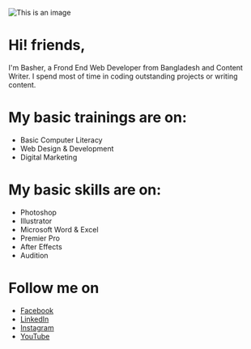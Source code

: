 ![This is an image](https://blogger.googleusercontent.com/img/a/AVvXsEiUFxmQ3-fpakuD-HjlKpPW0zlpoiWHuvWTcGE4wsw-6ktqyQwrthhvdQ4RjDEPJ1h_kXSDVaNE-KxEPrn-ocniO_2RMq2pLw1f2sDS_IYJ9qJA-ktk4NDWM-SIjF8ZHAKAiM6xbXLzj7vDUnHzM8blRay5jEFFZO5cyqoFlgAqJliLj4rHtcqEkc-z)
# Hi! friends,
I'm Basher, a Frond End Web Developer from  Bangladesh and Content Writer. I spend most of time in coding outstanding projects or writing content.
<!---
bashersir/bashersir is a ✨ special ✨ repository because its `README.md` (this file) appears on your GitHub profile.
You can click the Preview link to take a look at your changes.
--->
# My basic trainings are on:
* Basic Computer Literacy
* Web Design & Development
* Digital Marketing

# My basic skills are on:
* Photoshop
* Illustrator
* Microsoft Word & Excel
* Premier Pro
* After Effects
* Audition

# Follow me on
* [Facebook](https://www.facebook.com/bashersir)
* [LinkedIn](https://www.linkedin.com/in/bashersir/)
* [Instagram](https://www.instagram.com/bashersir/)
* [YouTube](https://www.youtube.com/channel/UCScQ-dDOY5QM4deMUbgnJ9A)
